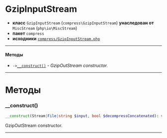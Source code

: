 # GzipInputStream

- **класс** `GzipInputStream` (`compress\GzipInputStream`) **унаследован от** `MiscStream` (`php\io\MiscStream`)
- **пакет** `compress`
- **исходники** [`compress/GzipInputStream.php`](./src/main/resources/JPHP-INF/sdk/compress/GzipInputStream.php)


---

#### Методы

- `->`[`__construct()`](#method-__construct) - _GzipOutStream constructor._

---
# Методы

<a name="method-__construct"></a>

### __construct()
```php
__construct(Stream|File|string $input, bool $decompressConcatenated): void
```
GzipOutStream constructor.

---
